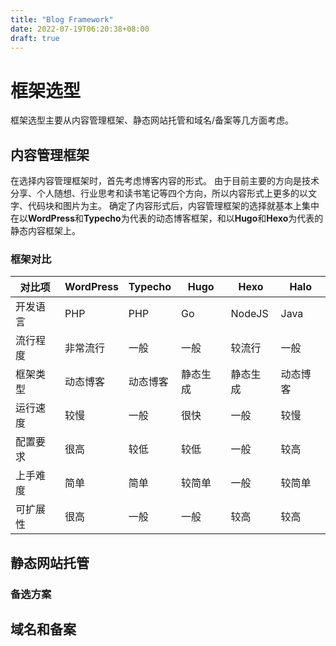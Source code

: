 ```yaml
---
title: "Blog Framework"
date: 2022-07-19T06:20:38+08:00
draft: true
---
```

# 框架选型
框架选型主要从内容管理框架、静态网站托管和域名/备案等几方面考虑。

## 内容管理框架
在选择内容管理框架时，首先考虑博客内容的形式。
由于目前主要的方向是技术分享、个人随想、行业思考和读书笔记等四个方向，所以内容形式上更多的以文字、代码块和图片为主。
确定了内容形式后，内容管理框架的选择就基本上集中在以**WordPress**和**Typecho**为代表的动态博客框架，和以**Hugo**和**Hexo**为代表的静态内容框架上。
### 框架对比

| 对比项 | WordPress | Typecho | Hugo | Hexo | Halo
| --- | --- | --- | --- | --- | --- |
| 开发语言 | PHP | PHP | Go | NodeJS | Java |
| 流行程度 | 非常流行 | 一般 | 一般 | 较流行 | 一般 |
| 框架类型 | 动态博客 | 动态博客 | 静态生成 | 静态生成 | 动态博客 |
| 运行速度 | 较慢 | 一般 | 很快 | 一般 | 较慢 |
| 配置要求 | 很高 | 较低 | 较低 | 一般 | 较高 |
| 上手难度 | 简单 | 简单 | 较简单 | 一般 | 较简单 |
| 可扩展性 | 很高 | 一般 | 一般 | 较高 | 较高 |

## 静态网站托管
### 备选方案

## 域名和备案

